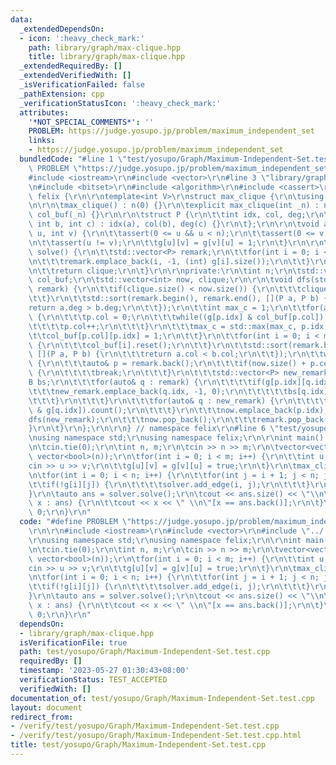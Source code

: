 ```yaml
---
data:
  _extendedDependsOn:
  - icon: ':heavy_check_mark:'
    path: library/graph/max-clique.hpp
    title: library/graph/max-clique.hpp
  _extendedRequiredBy: []
  _extendedVerifiedWith: []
  _isVerificationFailed: false
  _pathExtension: cpp
  _verificationStatusIcon: ':heavy_check_mark:'
  attributes:
    '*NOT_SPECIAL_COMMENTS*': ''
    PROBLEM: https://judge.yosupo.jp/problem/maximum_independent_set
    links:
    - https://judge.yosupo.jp/problem/maximum_independent_set
  bundledCode: "#line 1 \"test/yosupo/Graph/Maximum-Independent-Set.test.cpp\"\n#define\
    \ PROBLEM \"https://judge.yosupo.jp/problem/maximum_independent_set\"\r\n\r\n\
    #include <iostream>\r\n#include <vector>\r\n#line 3 \"library/graph/max-clique.hpp\"\
    \n#include <bitset>\r\n#include <algorithm>\r\n#include <cassert>\r\n\r\nnamespace\
    \ felix {\r\n\r\ntemplate<int V>\r\nstruct max_clique {\r\n\tusing B = std::bitset<V>;\r\
    \n\r\n\tmax_clique() : n(0) {}\r\n\texplicit max_clique(int _n) : n(_n), g(_n),\
    \ col_buf(_n) {}\r\n\r\n\tstruct P {\r\n\t\tint idx, col, deg;\r\n\t\tP(int a,\
    \ int b, int c) : idx(a), col(b), deg(c) {}\r\n\t};\r\n\r\n\tvoid add_edge(int\
    \ u, int v) {\r\n\t\tassert(0 <= u && u < n);\r\n\t\tassert(0 <= v && v < n);\r\
    \n\t\tassert(u != v);\r\n\t\tg[u][v] = g[v][u] = 1;\r\n\t}\r\n\r\n\tstd::vector<int>\
    \ solve() {\r\n\t\tstd::vector<P> remark;\r\n\t\tfor(int i = 0; i < n; i++) {\r\
    \n\t\t\tremark.emplace_back(i, -1, (int) g[i].size());\r\n\t\t}\r\n\t\tdfs(remark);\r\
    \n\t\treturn clique;\r\n\t}\r\n\r\nprivate:\r\n\tint n;\r\n\tstd::vector<B> g,\
    \ col_buf;\r\n\tstd::vector<int> now, clique;\r\n\r\n\tvoid dfs(std::vector<P>&\
    \ remark) {\r\n\t\tif(clique.size() < now.size()) {\r\n\t\t\tclique = now;\r\n\
    \t\t}\r\n\t\tstd::sort(remark.begin(), remark.end(), [](P a, P b) {\r\n\t\t\t\
    return a.deg > b.deg;\r\n\t\t});\r\n\t\tint max_c = 1;\r\n\t\tfor(auto& p : remark)\
    \ {\r\n\t\t\tp.col = 0;\r\n\t\t\twhile((g[p.idx] & col_buf[p.col]).any()) {\r\n\
    \t\t\t\tp.col++;\r\n\t\t\t}\r\n\t\t\tmax_c = std::max(max_c, p.idx + 1);\r\n\t\
    \t\tcol_buf[p.col][p.idx] = 1;\r\n\t\t}\r\n\t\tfor(int i = 0; i < max_c; i++)\
    \ {\r\n\t\t\tcol_buf[i].reset();\r\n\t\t}\r\n\t\tstd::sort(remark.begin(), remark.end(),\
    \ [](P a, P b) {\r\n\t\t\treturn a.col < b.col;\r\n\t\t});\r\n\t\twhile(!remark.empty())\
    \ {\r\n\t\t\tauto& p = remark.back();\r\n\t\t\tif(now.size() + p.col + 1 <= clique.size())\
    \ {\r\n\t\t\t\tbreak;\r\n\t\t\t}\r\n\t\t\tstd::vector<P> new_remark;\r\n\t\t\t\
    B bs;\r\n\t\t\tfor(auto& q : remark) {\r\n\t\t\t\tif(g[p.idx][q.idx]) {\r\n\t\t\
    \t\t\tnew_remark.emplace_back(q.idx, -1, 0);\r\n\t\t\t\t\tbs[q.idx] = 1;\r\n\t\
    \t\t\t}\r\n\t\t\t}\r\n\t\t\tfor(auto& q : new_remark) {\r\n\t\t\t\tq.deg = (bs\
    \ & g[q.idx]).count();\r\n\t\t\t}\r\n\t\t\tnow.emplace_back(p.idx);\r\n\t\t\t\
    dfs(new_remark);\r\n\t\t\tnow.pop_back();\r\n\t\t\tremark.pop_back();\r\n\t\t\
    }\r\n\t}\r\n};\r\n\r\n} // namespace felix\r\n#line 6 \"test/yosupo/Graph/Maximum-Independent-Set.test.cpp\"\
    \nusing namespace std;\r\nusing namespace felix;\r\n\r\nint main() {\r\n\tios::sync_with_stdio(false);\r\
    \n\tcin.tie(0);\r\n\tint n, m;\r\n\tcin >> n >> m;\r\n\tvector<vector<bool>> g(n,\
    \ vector<bool>(n));\r\n\tfor(int i = 0; i < m; i++) {\r\n\t\tint u, v;\r\n\t\t\
    cin >> u >> v;\r\n\t\tg[u][v] = g[v][u] = true;\r\n\t}\r\n\tmax_clique<40> solver(n);\r\
    \n\tfor(int i = 0; i < n; i++) {\r\n\t\tfor(int j = i + 1; j < n; j++) {\r\n\t\
    \t\tif(!g[i][j]) {\r\n\t\t\t\tsolver.add_edge(i, j);\r\n\t\t\t}\r\n\t\t}\r\n\t\
    }\r\n\tauto ans = solver.solve();\r\n\tcout << ans.size() << \"\\n\";\r\n\tfor(auto\
    \ x : ans) {\r\n\t\tcout << x << \" \\n\"[x == ans.back()];\r\n\t}\r\n\treturn\
    \ 0;\r\n}\r\n"
  code: "#define PROBLEM \"https://judge.yosupo.jp/problem/maximum_independent_set\"\
    \r\n\r\n#include <iostream>\r\n#include <vector>\r\n#include \"../../../library/graph/max-clique.hpp\"\
    \r\nusing namespace std;\r\nusing namespace felix;\r\n\r\nint main() {\r\n\tios::sync_with_stdio(false);\r\
    \n\tcin.tie(0);\r\n\tint n, m;\r\n\tcin >> n >> m;\r\n\tvector<vector<bool>> g(n,\
    \ vector<bool>(n));\r\n\tfor(int i = 0; i < m; i++) {\r\n\t\tint u, v;\r\n\t\t\
    cin >> u >> v;\r\n\t\tg[u][v] = g[v][u] = true;\r\n\t}\r\n\tmax_clique<40> solver(n);\r\
    \n\tfor(int i = 0; i < n; i++) {\r\n\t\tfor(int j = i + 1; j < n; j++) {\r\n\t\
    \t\tif(!g[i][j]) {\r\n\t\t\t\tsolver.add_edge(i, j);\r\n\t\t\t}\r\n\t\t}\r\n\t\
    }\r\n\tauto ans = solver.solve();\r\n\tcout << ans.size() << \"\\n\";\r\n\tfor(auto\
    \ x : ans) {\r\n\t\tcout << x << \" \\n\"[x == ans.back()];\r\n\t}\r\n\treturn\
    \ 0;\r\n}\r\n"
  dependsOn:
  - library/graph/max-clique.hpp
  isVerificationFile: true
  path: test/yosupo/Graph/Maximum-Independent-Set.test.cpp
  requiredBy: []
  timestamp: '2023-05-27 01:30:43+08:00'
  verificationStatus: TEST_ACCEPTED
  verifiedWith: []
documentation_of: test/yosupo/Graph/Maximum-Independent-Set.test.cpp
layout: document
redirect_from:
- /verify/test/yosupo/Graph/Maximum-Independent-Set.test.cpp
- /verify/test/yosupo/Graph/Maximum-Independent-Set.test.cpp.html
title: test/yosupo/Graph/Maximum-Independent-Set.test.cpp
---
```


